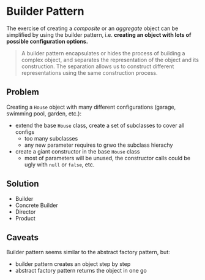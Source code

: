 # Builder Pattern

The exercise of creating a *composite* or an *aggregate* object can be simplified by using the builder pattern, i.e. **creating an object with lots of possible configuration options.**

> A builder pattern encapsulates or hides the process of building a complex object, and separates the representation of the object and its construction. The separation allows us to construct different representations using the same construction process.

## Problem

Creating a `House` object with many different configurations (garage, swimming pool, garden, etc.):

+ extend the base `House` class, create a set of subclasses to cover all configs
    * too many subclasses
    * any new parameter requires to grwo the subclass hierachy
+ create a giant constructor in the base `House` class
    * most of parameters will be unused, the constructor calls could be ugly with `null` or `false`, etc.

## Solution

+ Builder
+ Concrete Builder
+ Director
+ Product

## Caveats

Builder pattern seems similar to the abstract factory pattern, but:
+ builder pattern creates an object step by step
+ abstract factory pattern returns the object in one go
